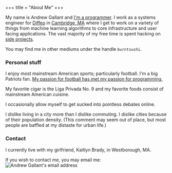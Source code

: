 +++
title = "About Me"
+++

My name is Andrew Gallant and
[I'm a programmer](https://github.com/BurntSushi). I work as a systems
engineer for [Diffeo](http://diffeo.com/) in
[Cambridge, MA](https://www.google.com/maps/place/1+Broadway,+Massachusetts+Institute+of+Technology,+Cambridge,+MA+02142/@42.3628447,-71.083714,17z/data=!3m1!4b1!4m2!3m1!1s0x89e370a5b761c351:0x3ab9187e6e6ffeb9)
where I get to work on a variety of
things from machine learning algorithms to core infrastructure and user facing
applications. The vast majority of my free time is spent hacking on
[side projects](/projects/).

You may find me in other mediums under the handle `burntsushi`.


### Personal stuff

I enjoy most mainstream American sports; particularly football. I'm a big
Patriots fan. [My passion for football has met my passion for
programming.](https://github.com/BurntSushi/nfldb)

My favorite cigar is the Liga Privada No. 9 and my favorite foods consist of
mainstream American cuisine.

I occasionally allow myself to get sucked into pointless debates online.

I dislike living in a city more than I dislike commuting. I dislike cities
because of their population density. (This comment may seem out of place,
but most people are baffled at my distaste for urban life.)


### Contact

I currently live with my girlfriend, Kaitlyn Brady, in Westborough, MA.

If you wish to contact me, you may email me:
![Andrew Gallant's email address](/images/gmail.png)

